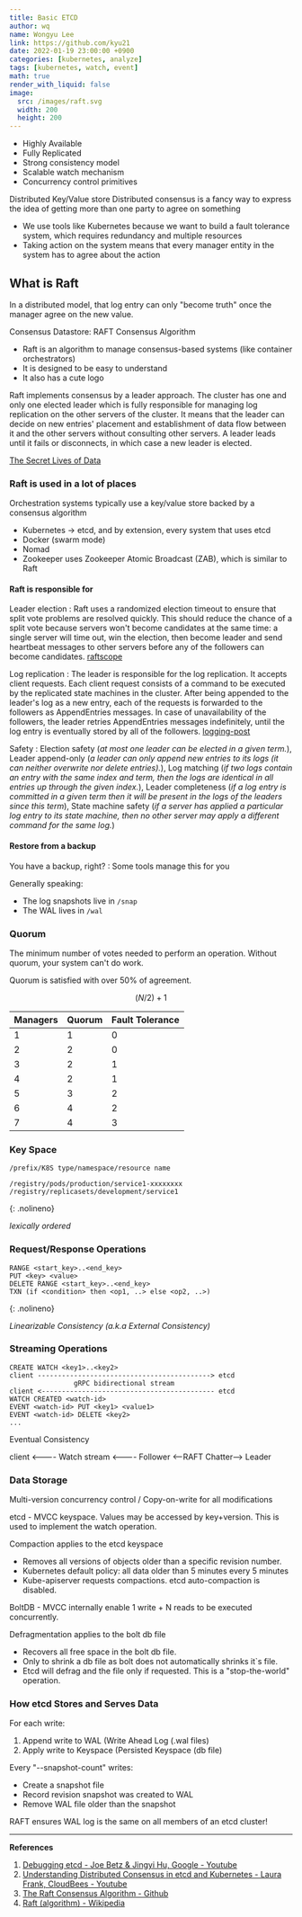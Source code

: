 ```yaml
---
title: Basic ETCD
author: wq
name: Wongyu Lee
link: https://github.com/kyu21
date: 2022-01-19 23:00:00 +0900
categories: [kubernetes, analyze]
tags: [kubernetes, watch, event]
math: true
render_with_liquid: false
image:
  src: /images/raft.svg
  width: 200
  height: 200
---
```


* Highly Available
* Fully Replicated
* Strong consistency model
* Scalable watch mechanism
* Concurrency control primitives

Distributed Key/Value store
Distributed consensus is a fancy way to express the idea of getting more than one party to agree on something

* We use tools like Kubernetes because we want to build a fault tolerance system, which requires redundancy and multiple resources
* Taking action on the system means that every manager entity in the system has to agree about the action

## What is Raft

In a distributed model, that log entry can only "become truth" once the manager agree on the new value.

Consensus Datastore: RAFT Consensus Algorithm

* Raft is an algorithm to manage consensus-based systems (like container orchestrators)
* It is designed to be easy to understand
* It also has a cute logo

Raft implements consensus by a leader approach.
The cluster has one and only one elected leader which is fully responsible for managing log replication on the other servers of the cluster.
It means that the leader can decide on new entries' placement and establishment of data flow between it and the other servers without consulting other servers.
A leader leads until it fails or disconnects, in which case a new leader is elected.

[The Secret Lives of Data](http://thesecretlivesofdata.com/raft/)

### Raft is used in a lot of places

Orchestration systems typically use a key/value store backed by a consensus algorithm

* Kubernetes -> etcd, and by extension, every system that uses etcd
* Docker (swarm mode)
* Nomad
* Zookeeper uses Zookeeper Atomic Broadcast (ZAB), which is similar to Raft

#### Raft is responsible for

Leader election
: Raft uses a randomized election timeout to ensure that split vote problems are resolved quickly.
This should reduce the chance of a split vote because servers won't become candidates at the same time: a single server will time out,
win the election, then become leader and send heartbeat messages to other servers before any of the followers can become candidates.
[raftscope](https://raft.github.io/raftscope/index.html)

Log replication
: The leader is responsible for the log replication.
It accepts client requests. Each client request consists of a command to be executed by the replicated state machines in the cluster.
After being appended to the leader's log as a new entry, each of the requests is forwarded to the followers as AppendEntries messages.
In case of unavailability of the followers, the leader retries AppendEntries messages indefinitely, until the log entry is eventually stored by all of the followers.
[logging-post](https://engineering.linkedin.com/distributed-systems/log-what-every-software-engineer-should-know-about-real-time-datas-unifying)

Safety
: Election safety (_at most one leader can be elected in a given term._),
Leader append-only (_a leader can only append new entries to its logs (it can neither overwrite nor delete entries)._),
Log matching (_if two logs contain an entry with the same index and term, then the logs are identical in all entries up through the given index._),
Leader completeness (_if a log entry is committed in a given term then it will be present in the logs of the leaders since this term_),
State machine safety (_if a server has applied a particular log entry to its state machine, then no other server may apply a different command for the same log._)

#### Restore from a backup

You have a backup, right? : Some tools manage this for you

Generally speaking:
* The log snapshots live in `/snap`
* The WAL lives in `/wal`

### Quorum

The minimum number of votes needed to perform an operation.
Without quorum, your system can't do work.

Quorum is satisfied with over 50% of agreement.

$$ (N/2) + 1 $$

| Managers | Quorum | Fault Tolerance |
|----------|--------|-----------------|
| 1        | 1      | 0               |
| 2        | 2      | 0               |
| 3        | 2      | 1               |
| 4        | 2      | 1               |
| 5        | 3      | 2               |
| 6        | 4      | 2               |
| 7        | 4      | 3               |

### Key Space

`/prefix/K8S type/namespace/resource name`

```shell
/registry/pods/production/service1-xxxxxxxx
/registry/replicasets/development/service1
```
{: .nolineno}

_lexically ordered_

### Request/Response Operations

```shell
RANGE <start_key>..<end_key>
PUT <key> <value>
DELETE RANGE <start_key>..<end_key>
TXN (if <condition> then <op1, ..> else <op2, ..>)
```
{: .nolineno}

_Linearizable Consistency (a.k.a External Consistency)_

### Streaming Operations

```shell
CREATE WATCH <key1>..<key2>
client -------------------------------------------> etcd
                gRPC bidirectional stream
client <------------------------------------------- etcd
WATCH CREATED <watch-id>
EVENT <watch-id> PUT <key1> <value1>
EVENT <watch-id> DELETE <key2>
...
```

Eventual Consistency

client <Cache>  <---- Watch stream <---- Follower <--RAFT Chatter--> Leader

### Data Storage

Multi-version concurrency control / Copy-on-write for all modifications

etcd - MVCC keyspace.
Values may be accessed by key+version.
This is used to implement the watch operation.

Compaction applies to the etcd keyspace

* Removes all versions of objects older than a specific revision number.
* Kubernetes default policy: all data older than 5 minutes every 5 minutes
* Kube-apiserver requests compactions. etcd auto-compaction is disabled.

BoltDB - MVCC internally enable 1 write + N reads to be executed concurrently.

Defragmentation applies to the bolt db file

* Recovers all free space in the bolt db file.
* Only to shrink a db file as bolt does not automatically shrinks it`s file.
* Etcd will defrag and the file only if requested. This is a "stop-the-world" operation.

### How etcd Stores and Serves Data

For each write:
1. Append write to WAL (Write Ahead Log (.wal files)
2. Apply write to Keyspace (Persisted Keyspace (db file)

Every "--snapshot-count" writes:
* Create a snapshot file
* Record revision snapshot was created to WAL
* Remove WAL file older than the snapshot

RAFT ensures WAL log is the same on all members of an etcd cluster!

---

**References**

1. [Debugging etcd - Joe Betz & Jingyi Hu, Google - Youtube](https://www.youtube.com/watch?v=NVMZBBQ9hsM)
2. [Understanding Distributed Consensus in etcd and Kubernetes - Laura Frank, CloudBees - Youtube](https://www.youtube.com/watch?v=n9VKAKwBj_0)
3. [The Raft Consensus Algorithm - Github](https://raft.github.io)
4. [Raft (algorithm) - Wikipedia](https://en.wikipedia.org/wiki/Raft_(algorithm))
